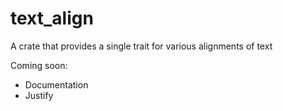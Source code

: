 # text_align

A crate that provides a single trait for various alignments of text

Coming soon:

- Documentation
- Justify
